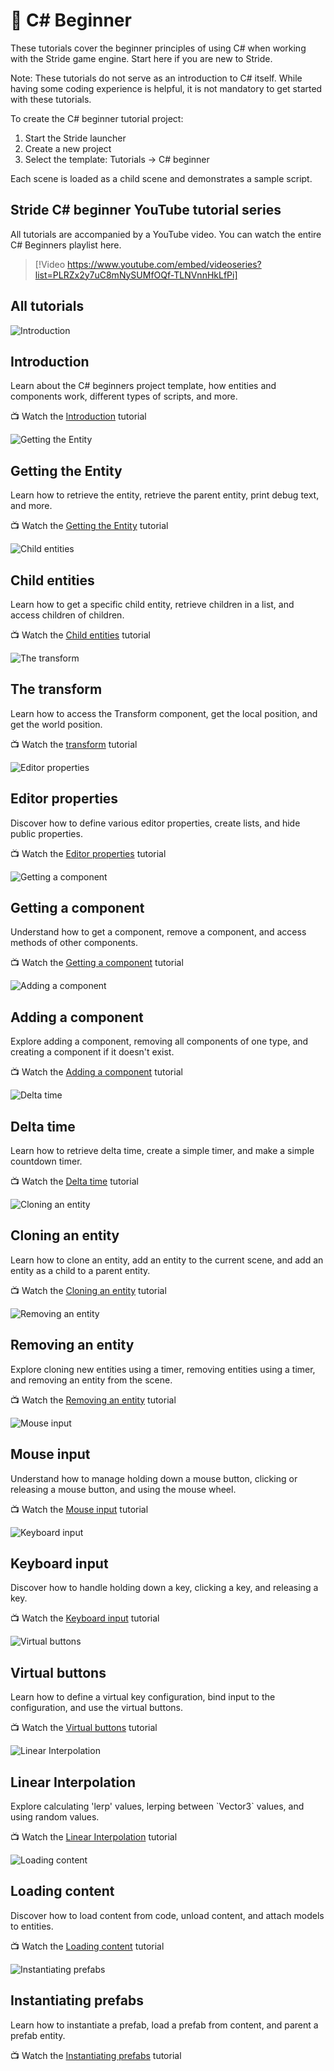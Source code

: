# 🌱 C# Beginner
These tutorials cover the beginner principles of using C# when working with the Stride game engine. Start here if you are new to Stride.

Note: These tutorials do not serve as an introduction to C# itself. While having some coding experience is helpful, it is not mandatory to get started with these tutorials.

To create the C# beginner tutorial project:

1. Start the Stride launcher
1. Create a new project
1. Select the template: Tutorials -> C# beginner

Each scene is loaded as a child scene and demonstrates a sample script.

## Stride C# beginner YouTube tutorial series

All tutorials are accompanied by a YouTube video. You can watch the entire C# Beginners playlist here.

> [!Video https://www.youtube.com/embed/videoseries?list=PLRZx2y7uC8mNySUMfOQf-TLNVnnHkLfPi]

## All tutorials
<div class="row g-4 mb-4">
    <div class="col-md-6">
        <div class="card h-100">
            <img src="media/introduction.webp" class="card-img-top" alt="Introduction">
            <div class="card-body">
                <h2 class="card-title h5">Introduction</h2>
                <p class="card-text">Learn about the C# beginners project template, how entities and components work, different types of scripts, and more.</p>
            </div>
            <p class="px-3 mb-4">📺 Watch the <a class="stretched-link" href="introduction.md">Introduction</a> tutorial</p>
        </div>
    </div>
    <div class="col-md-6">
        <div class="card h-100">
            <img src="media/getting-the-entity_thumb.webp" class="card-img-top" alt="Getting the Entity">
            <div class="card-body">
                <h2 class="card-title h5">Getting the Entity</h2>
                <p class="card-text">Learn how to retrieve the entity, retrieve the parent entity, print debug text, and more.</p>
            </div>
            <p class="px-3 mb-4">📺 Watch the <a class="stretched-link" href="entity.md">Getting the Entity</a> tutorial</p>
        </div>
    </div>
    <div class="col-md-6">
        <div class="card h-100">
            <img src="media/child-entities_thumb.webp" class="card-img-top" alt="Child entities">
            <div class="card-body">
                <h2 class="card-title h5">Child entities</h2>
                <p class="card-text">Learn how to get a specific child entity, retrieve children in a list, and access children of children.</p>
            </div>
            <p class="px-3 mb-4">📺 Watch the <a class="stretched-link" href="child-entities.md">Child entities</a> tutorial</p>
        </div>
    </div>
    <div class="col-md-6">
        <div class="card h-100">
            <img src="media/transform-position_thumb.webp" class="card-img-top" alt="The transform">
            <div class="card-body">
                <h2 class="card-title h5">The transform</h2>
                <p class="card-text">Learn how to access the Transform component, get the local position, and get the world position.</p>
            </div>
            <p class="px-3 mb-4">📺 Watch the <a class="stretched-link" href="transform-position.md">transform</a> tutorial</p>
        </div>
    </div>
    <div class="col-md-6">
        <div class="card h-100">
            <img src="media/editor-properties_thumb.webp" class="card-img-top" alt="Editor properties">
            <div class="card-body">
                <h2 class="card-title h5">Editor properties</h2>
                <p class="card-text">Discover how to define various editor properties, create lists, and hide public properties.</p>
            </div>
            <p class="px-3 mb-4">📺 Watch the <a class="stretched-link" href="editor-properties.md">Editor properties</a> tutorial</p>
        </div>
    </div>
    <div class="col-md-6">
        <div class="card h-100">
            <img src="media/getting-a-component_thumb.webp" class="card-img-top" alt="Getting a component">
            <div class="card-body">
                <h2 class="card-title h5">Getting a component</h2>
                <p class="card-text">Understand how to get a component, remove a component, and access methods of other components.</p>
            </div>
            <p class="px-3 mb-4">📺 Watch the <a class="stretched-link" href="get-component.md">Getting a component</a> tutorial</p>
        </div>
    </div>
    <div class="col-md-6">
        <div class="card h-100">
            <img src="media/adding-a-component_thumb.webp" class="card-img-top" alt="Adding a component">
            <div class="card-body">
                <h2 class="card-title h5">Adding a component</h2>
                <p class="card-text">Explore adding a component, removing all components of one type, and creating a component if it doesn't exist.</p>
            </div>
            <p class="px-3 mb-4">📺 Watch the <a class="stretched-link" href="add-component.md">Adding a component</a> tutorial</p>
        </div>
    </div>
    <div class="col-md-6">
        <div class="card h-100">
            <img src="media/deltatime_thumb.webp" class="card-img-top" alt="Delta time">
            <div class="card-body">
                <h2 class="card-title h5">Delta time</h2>
                <p class="card-text">Learn how to retrieve delta time, create a simple timer, and make a simple countdown timer.</p>
            </div>
            <p class="px-3 mb-4">📺 Watch the <a class="stretched-link" href="delta-time.md">Delta time</a> tutorial</p>
        </div>
    </div>
    <div class="col-md-6">
        <div class="card h-100">
            <img src="media/cloning-entities_thumb.webp" class="card-img-top" alt="Cloning an entity">
            <div class="card-body">
                <h2 class="card-title h5">Cloning an entity</h2>
                <p class="card-text">Learn how to clone an entity, add an entity to the current scene, and add an entity as a child to a parent entity.</p>
            </div>
            <p class="px-3 mb-4">📺 Watch the <a class="stretched-link" href="cloning-entities.md">Cloning an entity</a> tutorial</p>
        </div>
    </div>
    <div class="col-md-6">
        <div class="card h-100">
            <img src="media/removing-entity_thumb.webp" class="card-img-top" alt="Removing an entity">
            <div class="card-body">
                <h2 class="card-title h5">Removing an entity</h2>
                <p class="card-text">Explore cloning new entities using a timer, removing entities using a timer, and removing an entity from the scene.</p>
            </div>
            <p class="px-3 mb-4">📺 Watch the <a class="stretched-link" href="removing-entities.md">Removing an entity</a> tutorial</p>
        </div>
    </div>
    <div class="col-md-6">
        <div class="card h-100">
            <img src="media/mouse-input_thumb.webp" class="card-img-top" alt="Mouse input">
            <div class="card-body">
                <h2 class="card-title h5">Mouse input</h2>
                <p class="card-text">Understand how to manage holding down a mouse button, clicking or releasing a mouse button, and using the mouse wheel.</p>
            </div>
            <p class="px-3 mb-4">📺 Watch the <a class="stretched-link" href="mouse-input.md">Mouse input</a> tutorial</p>
        </div>
    </div>
    <div class="col-md-6">
        <div class="card h-100">
            <img src="media/keyboard-input_thumb.webp" class="card-img-top" alt="Keyboard input">
            <div class="card-body">
                <h2 class="card-title h5">Keyboard input</h2>
                <p class="card-text">Discover how to handle holding down a key, clicking a key, and releasing a key.</p>
            </div>
            <p class="px-3 mb-4">📺 Watch the <a class="stretched-link" href="keyboard-input.md">Keyboard input</a> tutorial</p>
        </div>
    </div>
    <div class="col-md-6">
        <div class="card h-100">
            <img src="media/virtual-buttons_thumb.webp" class="card-img-top" alt="Virtual buttons">
            <div class="card-body">
                <h2 class="card-title h5">Virtual buttons</h2>
                <p class="card-text">Learn how to define a virtual key configuration, bind input to the configuration, and use the virtual buttons.</p>
            </div>
            <p class="px-3 mb-4">📺 Watch the <a class="stretched-link" href="virtual-buttons.md">Virtual buttons</a> tutorial</p>
        </div>
    </div>
    <div class="col-md-6">
        <div class="card h-100">
            <img src="media/lerp_thumb.webp" class="card-img-top" alt="Linear Interpolation">
            <div class="card-body">
                <h2 class="card-title h5">Linear Interpolation</h2>
                <p class="card-text">Explore calculating 'lerp' values, lerping between `Vector3` values, and using random values.</p>
            </div>
            <p class="px-3 mb-4">📺 Watch the <a class="stretched-link" href="linear-interpolation.md">Linear Interpolation</a> tutorial</p>
        </div>
    </div>
    <div class="col-md-6">
        <div class="card h-100">
            <img src="media/loading-content_thumb.webp" class="card-img-top" alt="Loading content">
            <div class="card-body">
                <h2 class="card-title h5">Loading content</h2>
                <p class="card-text">Discover how to load content from code, unload content, and attach models to entities.</p>
            </div>
            <p class="px-3 mb-4">📺 Watch the <a class="stretched-link" href="loading-content.md">Loading content</a> tutorial</p>
        </div>
    </div>
    <div class="col-md-6">
        <div class="card h-100">
            <img src="media/instantiating-prefabs_thumb.webp" class="card-img-top" alt="Instantiating prefabs">
            <div class="card-body">
                <h2 class="card-title h5">Instantiating prefabs</h2>
                <p class="card-text">Learn how to instantiate a prefab, load a prefab from content, and parent a prefab entity.</p>
            </div>
            <p class="px-3 mb-4">📺 Watch the <a class="stretched-link" href="instantiating-prefabs.md">Instantiating prefabs</a> tutorial</p>
        </div>
    </div>
</div>